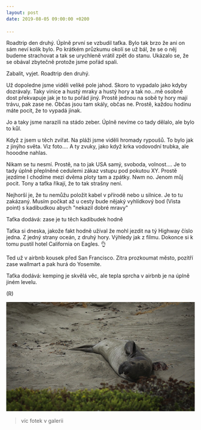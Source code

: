 ```yaml
---
layout: post
date: 2019-08-05 09:00:00 +0200

---
```

Roadtrip den druhý. Úplně první se vzbudil taťka. Bylo tak brzo že ani on sám neví kolik bylo. Po krátkém průzkumu okolí se už bál, že se o něj budeme strachovat a tak se urychleně vrátil zpět do stanu. Ukázalo se, že se obával zbytečně protože jsme pořád spali.

Zabalit, vyjet. Roadtrip den druhý.

Už dopoledne jsme viděli veliké pole jahod. Skoro to vypadalo jako kdyby dozrávaly. Taky vinice a hustý mraky a hustý hory a tak no...mě osobně dost překvapuje jak je to tu pořád jiný. Prostě jednou na sobě ty hory mají trávu, pak zase ne. Občas jsou tam skály, občas ne. Prostě, každou hodinu máte pocit, že to vypadá jinak.

Jo a taky jsme narazili na stádo zeber. Úplně nevíme co tady dělalo, ale bylo to kůl.

Když z jsem u těch zvířat. Na pláži jsme viděli hromady rypoušů. To bylo jak z jinýho světa. Viz foto.... A ty zvuky, jako když krka vodovodní trubka, ale hooodne nahlas.

Nikam se tu nesmí. Prostě, na to jak USA samý, svoboda, volnost.... Je to tady úplně přeplněné cedulemi zákaz vstupu pod pokutou XY. Prostě jezdíme I chodíme mezi dvěma ploty tam a zpátky.  Nwm no. Jenom můj pocit. Tony a taťka říkají, že to tak strašny není.

Nejhorší je, že tu nemůžu položit kabel v přírodě nebo u silnice. Je to tu zakázaný. Musím počkat až u cesty bude nějaký vyhlídkový bod (Vista point) s kadibudkou abych "nekazil dobré mravy"

Taťka dodává: zase je tu těch kadibudek hodně

Taťka si dneska, jakože fakt hodně užíval že mohl jezdit na tý Highway číslo jedna. Z jedný strany oceán, z druhý hory. Výhledy jak z filmu. Dokonce si k tomu pustil hotel California on Eagles. 👌

Ted už v airbnb kousek před San Francisco. Zitra prozkoumat město, pozítří zase wallmart a pak hurá do Yosemite.

Taťka dodává: kemping je skvělá věc, ale tepla sprcha v airbnb je na úplně jiném levelu.

(R)

![](/fotky-amerika/F6C88597-99AD-468A-AD33-AD0C2CD7E233.jpeg)

>  víc fotek v galerii 
